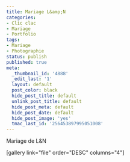 ```yaml
---
title: Mariage L&amp;N
categories:
- Clic clac
- Mariage
- Portfolio
tags:
- Mariage
- Photographie
status: publish
published: true
meta:
  _thumbnail_id: '4888'
  _edit_last: '1'
  layout: default
  post_color: black
  hide_post_title: default
  unlink_post_title: default
  hide_post_meta: default
  hide_post_date: default
  hide_post_image: 'yes'
  tmac_last_id: '256453897995051008'
---
```

Mariage de L&amp;N

<!--more-->

[gallery link="file" order="DESC" columns="4"]
